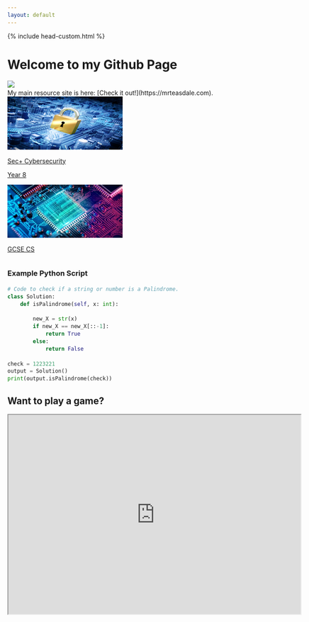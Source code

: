 ```yaml
---
layout: default
---
```

{% include head-custom.html %}
<div class="stuff">
  <h1>Welcome to my Github Page</h1>
  <img src=https://github.githubassets.com/images/icons/emoji/octocat.png)/>
</div>
My main resource site is here: [Check it out!](https://mrteasdale.com).
<div class="stuff">
<div class="homegrid">
  <div class="column">
    <a href="./cyber-security.html">
      <div class="box">
          <img src="./images/cysec-bg.png" height=120px width=260px/>
          <p>Sec+ Cybersecurity</p>
      </div>
    </a>
    <a href="./year-8.html">
      <div class="box">
        <p>Year 8</p>
      </div>
    </a>
    <div class="box"></div>
  </div>
  <div class="column">
    <a href="./gcse-cs.html">
      <div class="box">
        <img src="./images/cpu-bg.png" height=120px width=260px/>
        <p>GCSE CS</p>
      </div>
    </a>
    <div class="box"></div>
    <div class="box"></div>
  </div>
</div>
</div>

### Example Python Script

```python
# Code to check if a string or number is a Palindrome.
class Solution:
    def isPalindrome(self, x: int):

        new_X = str(x)
        if new_X == new_X[::-1]:
            return True
        else:
            return False

check = 1223221
output = Solution()
print(output.isPalindrome(check))
```

## Want to play a game?

<div class="stuff">
  <iframe height = "450" width = "660" src="https://editor.p5js.org/mrteasdale-cs/full/e9IQnrqdU"></iframe>
</div>
